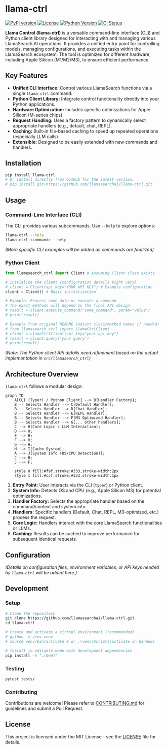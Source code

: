 # llama-ctrl

[![PyPI version](https://img.shields.io/pypi/v/llama_ctrl.svg)](https://pypi.org/project/llama_ctrl/)
[![License](https://img.shields.io/github/license/llamasearchai/llama-ctrl)](https://github.com/llamasearchai/llama-ctrl/blob/main/LICENSE)
[![Python Version](https://img.shields.io/pypi/pyversions/llama_ctrl.svg)](https://pypi.org/project/llama_ctrl/)
[![CI Status](https://github.com/llamasearchai/llama-ctrl/actions/workflows/llamasearchai_ci.yml/badge.svg)](https://github.com/llamasearchai/llama-ctrl/actions/workflows/llamasearchai_ci.yml)

**Llama Control (llama-ctrl)** is a versatile command-line interface (CLI) and Python client library designed for interacting with and managing various LlamaSearch AI operations. It provides a unified entry point for controlling models, managing configurations, and executing tasks within the LlamaSearch ecosystem. The tool is optimized for different hardware, including Apple Silicon (M1/M2/M3), to ensure efficient performance.

## Key Features

- **Unified CLI Interface:** Control various LlamaSearch functions via a single `llama-ctrl` command.
- **Python Client Library:** Integrate control functionality directly into your Python applications.
- **Hardware Optimization:** Includes specific optimizations for Apple Silicon (M-series chips).
- **Request Handling:** Uses a factory pattern to dynamically select appropriate handlers (e.g., default, chat, REPL).
- **Caching:** Built-in file-based caching to speed up repeated operations (especially LLM calls).
- **Extensible:** Designed to be easily extended with new commands and handlers.

## Installation

```bash
pip install llama-ctrl
# Or install directly from GitHub for the latest version:
# pip install git+https://github.com/llamasearchai/llama-ctrl.git
```

## Usage

### Command-Line Interface (CLI)

The CLI provides various subcommands. Use `--help` to explore options:

```bash
llama-ctrl --help
llama-ctrl <command> --help
```

*(More specific CLI examples will be added as commands are finalized)*

### Python Client

```python
from llamasearch_ctrl import Client # Assuming Client class exists

# Initialize the client (configuration details might vary)
# client = Client(api_key="YOUR_API_KEY") # Example configuration
client = Client() # Basic initialization

# Example: Process some data or execute a command
# The exact methods will depend on the final API design
# result = client.execute_command("some_command", param="value")
# print(result)

# Example from original README (adjust class/method names if needed)
# from llamasearch_ctrl import LlamaCtrlClient
# client = LlamaCtrlClient(api_key="your-api-key")
# result = client.query("your query")
# print(result)
```
*(Note: The Python client API details need refinement based on the actual implementation in `src/llamasearch_ctrl`)*

## Architecture Overview

`llama-ctrl` follows a modular design:

```mermaid
graph TD
    A[CLI (Typer) / Python Client] --> B{Handler Factory};
    B -- Selects Handler --> C[Default Handler];
    B -- Selects Handler --> D[Chat Handler];
    B -- Selects Handler --> E[REPL Handler];
    B -- Selects Handler --> F[M3 Optimized Handler];
    B -- Selects Handler --> G[... other handlers];
    C --> H(Core Logic / LLM Interaction);
    D --> H;
    E --> H;
    F --> H;
    G --> H;
    H --> I[Cache System];
    A --> J[System Info (OS/CPU Detection)];
    J --> B;
    J --> F;

    style H fill:#f9f,stroke:#333,stroke-width:2px
    style I fill:#ccf,stroke:#333,stroke-width:1px
```

1.  **Entry Point:** User interacts via the CLI (`typer`) or Python client.
2.  **System Info:** Detects OS and CPU (e.g., Apple Silicon M3) for potential optimizations.
3.  **Handler Factory:** Selects the appropriate handler based on the command/context and system info.
4.  **Handlers:** Specific handlers (Default, Chat, REPL, M3-optimized, etc.) process the request.
5.  **Core Logic:** Handlers interact with the core LlamaSearch functionalities or LLMs.
6.  **Caching:** Results can be cached to improve performance for subsequent identical requests.

## Configuration

*(Details on configuration files, environment variables, or API keys needed by `llama-ctrl` will be added here.)*

## Development

### Setup

```bash
# Clone the repository
git clone https://github.com/llamasearchai/llama-ctrl.git
cd llama-ctrl

# Create and activate a virtual environment (recommended)
# python -m venv venv
# source venv/bin/activate # or .\venv\Scripts\activate on Windows

# Install in editable mode with development dependencies
pip install -e ".[dev]"
```

### Testing

```bash
pytest tests/
```

### Contributing

Contributions are welcome! Please refer to [CONTRIBUTING.md](CONTRIBUTING.md) for guidelines and submit a Pull Request.

## License

This project is licensed under the MIT License - see the [LICENSE](LICENSE) file for details.

